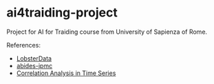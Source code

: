# ai4traiding-project
Project for AI for Traiding course from University of Sapienza of Rome.

References:
- [LobsterData](https://lobsterdata.com/info/DataSamples.php)
- [abides-jpmc](https://github.com/jpmorganchase/abides-jpmc-public)
- [Correlation Analysis in Time Series](https://techfirst.medium.com/correlation-analysis-in-time-series-7c18a88d27a9#:~:text=%20Correlation%20means%20that%%2020a%20pair,%20are%20relevant%2C%%2020but%20not%20causal.)
